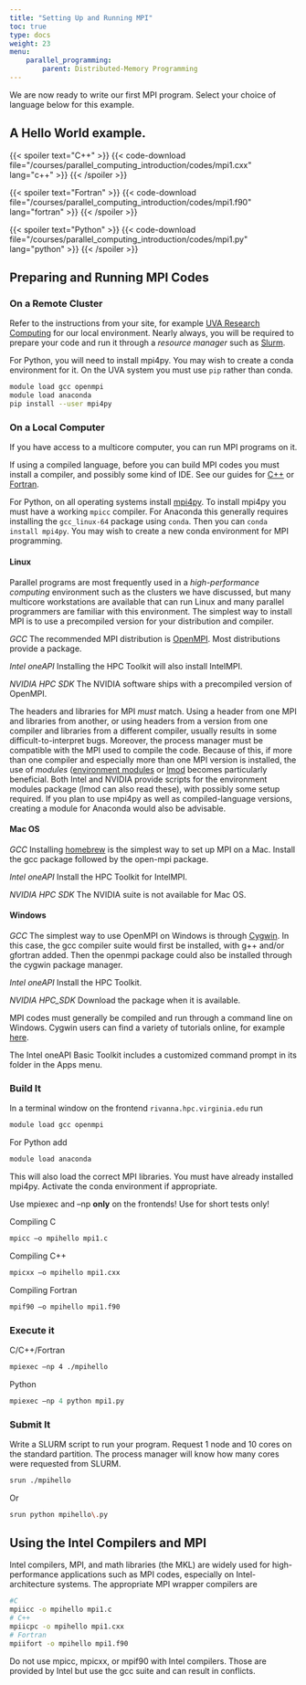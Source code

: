 ```yaml
---
title: "Setting Up and Running MPI"
toc: true
type: docs
weight: 23
menu:
    parallel_programming:
        parent: Distributed-Memory Programming
---
```


We are now ready to write our first MPI program.  Select your choice of language below for this example.

## A Hello World example.

{{< spoiler text="C++" >}}
{{< code-download file="/courses/parallel_computing_introduction/codes/mpi1.cxx" lang="c++" >}}
{{< /spoiler >}}

{{< spoiler text="Fortran" >}}
{{< code-download file="/courses/parallel_computing_introduction/codes/mpi1.f90" lang="fortran" >}}
{{< /spoiler >}}

{{< spoiler text="Python" >}}
{{< code-download file="/courses/parallel_computing_introduction/codes/mpi1.py" lang="python" >}}
{{< /spoiler >}}

## Preparing and Running MPI Codes

### On a Remote Cluster

Refer to the instructions from your site, for example [UVA Research Computing](https://www.rc.virginia.edu/userinfo/howtos/rivanna/mpi-howto/) for our local environment.  Nearly always, you will be required to prepare your code and run it through a _resource manager_ such as [Slurm](https://www.rc.virginia.edu/userinfo/rivanna/slurm/).

For Python, you will need to install mpi4py.  You may wish to create a conda environment for it.  On the UVA system you must use `pip` rather than conda. 
```bash
module load gcc openmpi
module load anaconda
pip install --user mpi4py
```

### On a Local Computer

If you have access to a multicore computer, you can run MPI programs on it.

If using a compiled language, before you can build MPI codes you must install a compiler, and possibly some kind of IDE.  See our guides for [C++](/courses/cpp_introduction/setting_up) or [Fortran](/courses/fortran_introduction/setting_up).

For Python, on all operating systems install [mpi4py](https://mpi4py.readthedocs.io/en/stable/index.html). To install mpi4py you must have a working `mpicc` compiler.  For Anaconda this generally requires installing the `gcc_linux-64` package using `conda`. Then you can `conda install mpi4py`.  You may wish to create a new conda environment for MPI programming.  

#### Linux

Parallel programs are most frequently used in a _high-performance computing_ environment such as the clusters we have discussed, but many multicore workstations are available that can run Linux and many parallel programmers are familiar with this environment.  The simplest way to install MPI is to use a precompiled version for your distribution and compiler.  

_GCC_
The recommended MPI distribution is [OpenMPI](https://www.open-mpi.org//). Most distributions provide a package.

_Intel oneAPI_
Installing the HPC Toolkit will also install IntelMPI.

_NVIDIA HPC SDK_
The NVIDIA software ships with a precompiled version of OpenMPI.

The headers and libraries for MPI _must_ match.  Using a header from one MPI and libraries from another, or using headers from a version from one compiler and libraries from a different compiler, usually results in some difficult-to-interpret bugs.  Moreover, the process manager must be compatible with the MPI used to compile the code.  Because of this, if more than one compiler and especially more than one MPI version is installed, the use of _modules_ ([environment modules](http://modules.sourceforge.net/) or [lmod](https://lmod.readthedocs.io/en/latest/) becomes particularly beneficial.  Both Intel and NVIDIA provide scripts for the environment modules package (lmod can also read these), with possibly some setup required.  If you plan to use mpi4py as well as compiled-language versions, creating a module for Anaconda would also be advisable.

#### Mac OS

_GCC_
Installing [homebrew](https://brew.sh) is the simplest way to set up MPI on a Mac.  Install the gcc package followed by the open-mpi package.

_Intel oneAPI_
Install the HPC Toolkit for IntelMPI.

_NVIDIA HPC SDK_
The NVIDIA suite is not available for Mac OS.

#### Windows

_GCC_
The simplest way to use OpenMPI on Windows is through [Cygwin](https://www.cygwin.com/).  In this case, the gcc compiler suite would first be installed, with g++ and/or gfortran added.  Then the openmpi package could also be installed through the cygwin package manager.

_Intel oneAPI_
Install the HPC Toolkit. 

_NVIDIA HPC_SDK_
Download the package when it is available.

MPI codes must generally be compiled and run through a command line on Windows.  Cygwin users can find a variety of tutorials online, for example [here](https://www.youtube.com/watch?v=ENH70zSaztM). 

The Intel oneAPI Basic Toolkit includes a customized command prompt in its folder in the Apps menu.

### Build It

In a terminal window on the frontend `rivanna.hpc.virginia.edu` run
```bash
module load gcc openmpi
```

For Python add
```bash
module load anaconda
```
This will also load the correct MPI libraries. You must have already installed mpi4py.  Activate the conda environment if appropriate.

Use mpiexec and –np **only** on the frontends!  Use for short tests only!

Compiling C 
```bash
mpicc –o mpihello mpi1.c
```

Compiling C++
```bash
mpicxx –o mpihello mpi1.cxx
```

Compiling Fortran
```bash
mpif90 –o mpihello mpi1.f90
```

### Execute it
C/C++/Fortran
```bash
mpiexec –np 4 ./mpihello
```

Python
```python
mpiexec –np 4 python mpi1.py
```

### Submit It

Write a SLURM script to run your program.  Request 1 node and 10 cores on the standard partition.  The process manager will know how many cores were requested from SLURM.
```bash
srun ./mpihello
```
Or
```bash
srun python mpihello\.py
```

## Using the Intel Compilers and MPI

Intel compilers, MPI, and math libraries (the MKL) are widely used for high-performance applications such as MPI codes, especially on Intel-architecture systems.  The appropriate MPI wrapper compilers are
```bash
#C
mpiicc -o mpihello mpi1.c
# C++
mpiicpc -o mpihello mpi1.cxx
# Fortran
mpiifort -o mpihello mpi1.f90
```
Do not use mpicc, mpicxx, or mpif90 with Intel compilers.  Those are provided by Intel but use the gcc suite and can result in conflicts.
